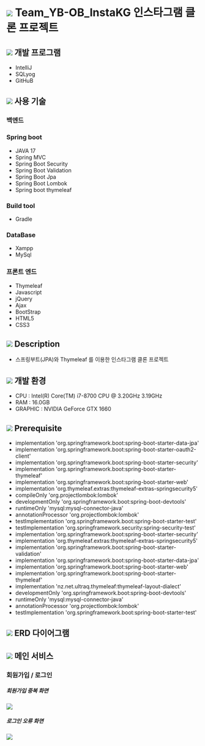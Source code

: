 # ![](https://media.discordapp.net/attachments/986886165049262091/1024883450727112744/40x40.png) Team_YB-OB_InstaKG 인스타그램 클론 프로젝트
## ![](https://media.discordapp.net/attachments/986886165049262091/1024883450727112744/40x40.png) 개발 프로그램
* IntelliJ
* SQLyog
* GitHuB
## ![](https://media.discordapp.net/attachments/986886165049262091/1024883450727112744/40x40.png) 사용 기술

### 백엔드

### Spring boot

* JAVA 17
* Spring MVC
* Spring Boot Security
* Spring Boot Validation
* Spring Boot Jpa
* Spring Boot Lombok
* Spring boot thymeleaf

### Build tool

* Gradle

### DataBase

* Xampp
* MySql

### 프론트 엔드

* Thymeleaf
* Javascript
* jQuery
* Ajax
* BootStrap
* HTML5
* CSS3

## ![](https://media.discordapp.net/attachments/986886165049262091/1024883450727112744/40x40.png) Description
* 스프링부트(JPA)와 Thymeleaf 를 이용한 인스타그램 클론 프로젝트

## ![](https://media.discordapp.net/attachments/986886165049262091/1024883450727112744/40x40.png) 개발 환경
* CPU : Intel(R) Core(TM) i7-8700 CPU @ 3.20GHz 3.19GHz
* RAM : 16.0GB
* GRAPHIC : NVIDIA GeForce GTX 1660

## ![](https://media.discordapp.net/attachments/986886165049262091/1024883450727112744/40x40.png) Prerequisite

* implementation 'org.springframework.boot:spring-boot-starter-data-jpa'
*	implementation 'org.springframework.boot:spring-boot-starter-oauth2-client'
*	implementation 'org.springframework.boot:spring-boot-starter-security'
*	implementation 'org.springframework.boot:spring-boot-starter-thymeleaf'
*	implementation 'org.springframework.boot:spring-boot-starter-web'
*	implementation 'org.thymeleaf.extras:thymeleaf-extras-springsecurity5'
*	compileOnly 'org.projectlombok:lombok'
*	developmentOnly 'org.springframework.boot:spring-boot-devtools'
*	runtimeOnly 'mysql:mysql-connector-java'
*	annotationProcessor 'org.projectlombok:lombok'
*	testImplementation 'org.springframework.boot:spring-boot-starter-test'
*	testImplementation 'org.springframework.security:spring-security-test'
*	implementation 'org.springframework.boot:spring-boot-starter-security'
*	implementation 'org.thymeleaf.extras:thymeleaf-extras-springsecurity5'
*	implementation 'org.springframework.boot:spring-boot-starter-validation'
*	implementation 'org.springframework.boot:spring-boot-starter-data-jpa'
*	implementation 'org.springframework.boot:spring-boot-starter-web'
*	implementation 'org.springframework.boot:spring-boot-starter-thymeleaf'
*	implementation 'nz.net.ultraq.thymeleaf:thymeleaf-layout-dialect'
*	developmentOnly 'org.springframework.boot:spring-boot-devtools'
*	runtimeOnly 'mysql:mysql-connector-java'
*	annotationProcessor 'org.projectlombok:lombok'
*	testImplementation 'org.springframework.boot:spring-boot-starter-test'

## ![](https://media.discordapp.net/attachments/986886165049262091/1024883450727112744/40x40.png) ERD 다이어그램

## ![](https://media.discordapp.net/attachments/986886165049262091/1024883450727112744/40x40.png) 메인 서비스

### 회원가입 / 로그인

##### 회원가입 중복 화면 
![](https://media.discordapp.net/attachments/1021608475320651849/1024889526201630770/614eb2a0f86a6fd9.PNG?width=588&height=629)

##### 로그인 오류 화면
![](https://media.discordapp.net/attachments/1021608475320651849/1024889510158409809/10ae33da93b4d300.PNG?width=561&height=603)
